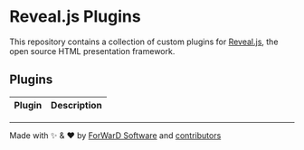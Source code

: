 # Reveal.js Plugins

This repository contains a collection of custom plugins for [Reveal.js](https://revealjs.com/), the open source HTML presentation framework.

## Plugins

| Plugin | Description |
| ------ | ----------- |

---

Made with ✨ & ❤️ by [ForWarD Software](https://github.com/forwardsoftware) and [contributors](https://github.com/forwardsoftware/revealjs-plugins/graphs/contributors)

